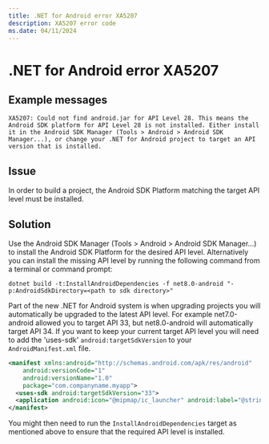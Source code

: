 ```yaml
---
title: .NET for Android error XA5207
description: XA5207 error code
ms.date: 04/11/2024
---
```

# .NET for Android error XA5207

## Example messages

```dotnetcli
XA5207: Could not find android.jar for API Level 28. This means the Android SDK platform for API Level 28 is not installed. Either install it in the Android SDK Manager (Tools > Android > Android SDK Manager...), or change your .NET for Android project to target an API version that is installed.
```

## Issue

In order to build a project, the Android SDK Platform matching the target API level must be installed.

## Solution

Use the Android SDK Manager (Tools &gt; Android &gt; Android SDK Manager...) to install the Android SDK Platform for the desired API level. Alternatively you can install the missing API level by running the following command from a terminal or command prompt:

```dotnetcli
dotnet build -t:InstallAndroidDependencies -f net8.0-android "-p:AndroidSdkDirectory=<path to sdk directory>"
```

Part of the new .NET for Android system is when upgrading projects you will automatically be
upgraded to the latest API level. For example net7.0-android allowed you to target API 33,
but net8.0-android will automatically target API 34. If you want to keep your current
target API level you will need to add the 'uses-sdk' `android:targetSdkVersion` to your `AndroidManifest.xml` file.

```xml
<manifest xmlns:android="http://schemas.android.com/apk/res/android"
    android:versionCode="1"
    android:versionName="1.0"
    package="com.companyname.myapp">
  <uses-sdk android:targetSdkVersion="33">
  <application android:icon="@mipmap/ic_launcher" android:label="@string/app_name" android:theme="@style/AppTheme" />
</manifest>
```

You might then need to run the `InstallAndroidDependencies` target as mentioned above to ensure that the required API level is installed.
